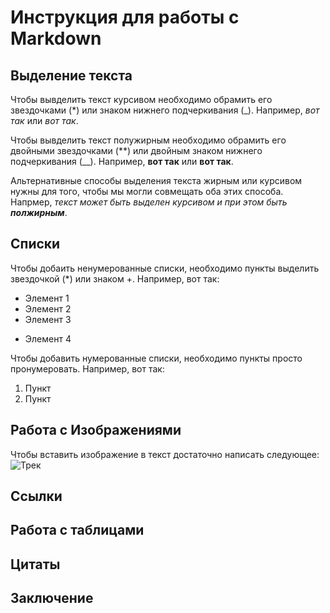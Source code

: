 # Инструкция для работы с Markdown

## Выделение текста

Чтобы вывделить текст курсивом необходимо обрамить его звездочками (*) или знаком нижнего подчеркивания (_). Например, *вот так* или _вот так_.

Чтобы вывделить текст полужирным необходимо обрамить его двойными звездочками (**) или двойным знаком нижнего подчеркивания (__). Например, **вот так** или __вот так__.

Альтернативные способы выделения текста жирным или курсивом нужны для того, чтобы мы могли совмещать оба этих способа. Напрмер, _текст может быть выделен курсивом и при этом быть **полжирным**_.

## Списки

Чтобы добаить ненумерованные списки, необходимо пункты выделить звездочкой (*) или знаком +. Например, вот так:
* Элемент 1
* Элемент 2
* Элемент 3
+ Элемент 4

Чтобы добавить нумерованные списки, необходимо пункты просто пронумеровать. Например, вот так:
1. Пункт
2. Пункт

## Работа с Изображениями

Чтобы вставить изображение в текст достаточно написать следующее: ![Трек](L'One.jpg)

## Ссылки

## Работа с таблицами

## Цитаты

## Заключение